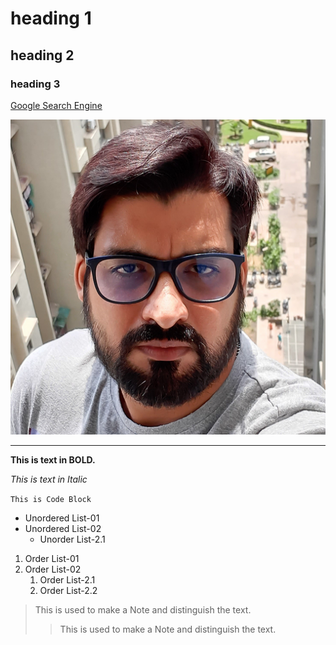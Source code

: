 # heading 1
## heading 2
### heading 3
[Google Search Engine](http://www.google.com)

![Avinash HeadShot](HeadShot-00201.png)

***

**This is text in BOLD.**

_This is text in Italic_

`This is Code Block`

* Unordered List-01
* Unordered List-02
  * Unorder List-2.1 

1. Order List-01
2. Order List-02
   1. Order List-2.1
   2. Order List-2.2

> This is used to make a Note and distinguish the text.
>> This is used to make a Note and distinguish the text.





